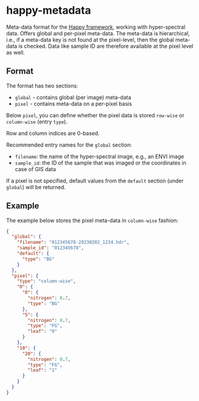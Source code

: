 # happy-metadata
Meta-data format for the [Happy framework](https://github.com/wairas/happy), working with hyper-spectral data.
Offers global and per-pixel meta-data. The meta-data is hierarchical, 
i.e., if a meta-data key is not found at the pixel-level, then the 
global meta-data is checked. Data like sample ID are therefore available 
at the pixel level as well.


## Format

The format has two sections:

* `global` - contains global (per image) meta-data
* `pixel` - contains meta-data on a per-pixel basis

Below `pixel`, you can define whether the pixel data is stored `row-wise` or 
`column-wise` (entry `type`).

Row and column indices are 0-based.

Recommended entry names for the `global` section:

* `filename`: the name of the hyper-spectral image, e.g., an ENVI image
* `sample_id`: the ID of the sample that was imaged or the coordinates in case of GIS data  

If a pixel is not specified, default values from the `default` section (under `global`) will be returned.


## Example

The example below stores the pixel meta-data in `column-wise` fashion:

```json
{
  "global": {
    "filename": "012345678-20230202_1234.hdr",
    "sample_id": "012345678",
    "default": {
      "type": "BG"
    }
  },
  "pixel": {
    "type": "column-wise",
    "0": {
      "0": {
        "nitrogen": 0.7,
        "type": "BG"
      },
      "5": {
        "nitrogen": 0.7,
        "type": "FG",
        "leaf": "0"
      }
    },
    "10": {
      "20": {
        "nitrogen": 0.7,
        "type": "FG",
        "leaf": "1"
      }
    }
  }
}
```
